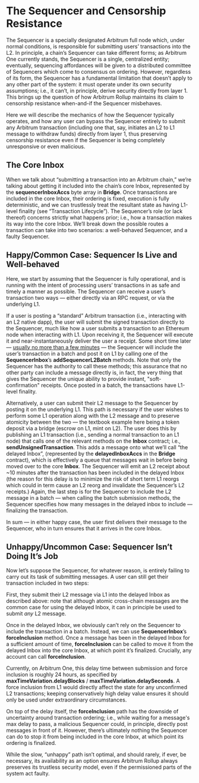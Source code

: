# The Sequencer and Censorship Resistance

The Sequencer is a specially designated Arbitrum full node which, under normal conditions, is responsible for submitting users’ transactions into the L2. In principle, a chain’s Sequencer can take different forms; as Arbitrum One currently stands, the Sequencer is a single, centralized entity; eventually, sequencing affordances will be given to a distributed committee of Sequencers which come to consensus on ordering. However, regardless of its form, the Sequencer has a fundamental limitation that doesn’t apply to any other part of the system: it must operate under its own security assumptions; i.e., it can’t, in principle, derive security directly from layer 1. This brings up the question of how Arbitrum Rollup maintains its claim to censorship resistance when-and-if the Sequencer misbehaves.

Here we will describe the mechanics of how the Sequencer typically operates, and how any user can bypass the Sequencer entirely to submit any Arbitrum transaction (including one that, say, initiates an L2 to L1 message to withdraw funds) directly from layer 1, thus preserving censorship resistance even if the Sequencer is being completely unresponsive or even malicious.

## The Core Inbox

When we talk about “submitting a transaction into an Arbitrum chain,” we’re talking about getting it included into the chain’s core Inbox, represented by the **sequencerInboxAccs**
byte array in **Bridge**. Once transactions are included in the core Inbox, their ordering is fixed, execution is fully deterministic, and we can trustlessly treat the resultant state as having L1-level finality (see “Transaction Lifecycle”). The Sequencer’s role (or lack thereof) concerns strictly what happens prior; i.e., how a transaction makes its way into the core Inbox. We’ll break down the possible routes a transaction can take into two scenarios: a well-behaved Sequencer, and a faulty Sequencer.

## Happy/Common Case: Sequencer Is Live and Well-behaved

Here, we start by assuming that the Sequencer is fully operational, and is running with the intent of processing users’ transactions in as safe and timely a manner as possible. The Sequencer can receive a user’s transaction two ways — either directly via an RPC request, or via the underlying L1.

If a user is posting a “standard” Arbitrum transaction (i.e., interacting with an L2 native dapp), the user will submit the signed transaction directly to the Sequencer, much like how a user submits a transaction to an Ethereum node when interacting with L1. Upon receiving it, the Sequencer will execute it and near-instantaneously deliver the user a receipt. Some short time later — [usually no more than a few minutes](https://arbiscan.io/batches) — the Sequencer will include the user’s transaction in a batch and post it on L1 by calling one of the **SequencerInbox**’s **addSequencerL2Batch** methods. Note that only the Sequencer has the authority to call these methods; this assurance that no other party can include a message directly is, in fact, the very thing that gives the Sequencer the unique ability to provide instant, "soft-confirmation" receipts.
Once posted in a batch, the transactions have L1-level finality.

Alternatively, a user can submit their L2 message to the Sequencer by posting it on the underlying L1. This path is necessary if the user wishes to perform some L1 operation along with the L2 message and to preserve atomicity between the two — the textbook example here being a token deposit via a bridge (escrow on L1, mint on L2). The user does this by publishing an L1 transaction (i.e., sending a normal transaction to an L1 node) that calls one of the relevant methods on the **Inbox** contract; i.e., **sendUnsignedTransaction**. This adds a message onto what we’ll call “the delayed Inbox”, (represented by the **delayedInboxAccs** in the **Bridge** contract), which is effectively a queue that messages wait in before being moved over to the core **Inbox**. The Sequencer will emit an L2 receipt about ~10 minutes after the transaction has been included in the delayed Inbox (the reason for this delay is to minimize the risk of short term L1 reorgs which could in term cause an L2 reorg and invalidate the Sequencer’s L2 receipts.) Again, the last step is for the Sequencer to include the L2 message in a batch — when calling the batch submission methods, the Sequencer specifies how many messages in the delayed inbox to include — finalizing the transaction.

In sum — in either happy case, the user first delivers their message to the Sequencer, who in turn ensures that it arrives in the core Inbox.

## Unhappy/Uncommon Case: Sequencer Isn’t Doing It’s Job

Now let’s suppose the Sequencer, for whatever reason, is entirely failing to carry out its task of submitting messages. A user can still get their transaction included in two steps:

First, they submit their L2 message via L1 into the delayed Inbox as described above: note that although atomic cross-chain messages are the common case for using the delayed Inbox, it can in principle be used to submit _any_ L2 message.

Once in the delayed Inbox, we obviously can’t rely on the Sequencer to include the transaction in a batch. Instead, we can use **SequencerInbox**’s **forceInclusion** method. Once a message has been in the delayed Inbox for a sufficient amount of time, **forceInclusion** can be called to move it from the delayed Inbox into the core Inbox, at which point it’s finalized. Crucially, any account can call **forceInclusion**.

Currently, on Arbitrum One, this delay time between submission and force inclusion is roughly 24 hours, as specified by **maxTimeVariation.delayBlocks** / **maxTimeVariation.delaySeconds**. A force inclusion from L1 would directly affect the state for any unconfirmed L2 transactions; keeping conservatively high delay value ensures it should only be used under extraordinary circumstances.

On top of the delay itself, the **forceInclusion** path has the downside of uncertainty around transaction ordering; i.e., while waiting for a message's max delay to pass, a malicious Sequencer could, in principle, directly post messages in front of it. However, there’s ultimately nothing the Sequencer can do to stop it from being included in the core Inbox, at which point its ordering is finalized.

While the slow, “unhappy” path isn’t optimal, and should rarely, if ever, be necessary, its availability as an option ensures Arbitrum Rollup always preserves its trustless security model, even if the permissioned parts of the system act faulty.
